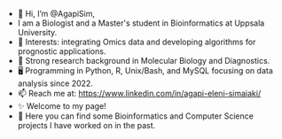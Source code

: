 - 👋 Hi, I’m @AgapiSim,
-    I am a Biologist and a Master's student in Bioinformatics at Uppsala University.
- 👀 Interests: integrating Omics data and developing algorithms for prognostic applications.
- 🔬 Strong research background in Molecular Biology and Diagnostics.
- 🖥️ Programming in Python, R, Unix/Bash, and MySQL focusing on data analysis since 2022.
- 📫 Reach me at: https://www.linkedin.com/in/agapi-eleni-simaiaki/
- ✨ Welcome to my page!
- 🌱 Here you can find some Bioinformatics and Computer Science projects I have worked on in the past.

<!---
AgapiSim/AgapiSim is a ✨ special ✨ repository because its `README.md` (this file) appears on your GitHub profile.
You can click the Preview link to take a look at your changes.
--->
